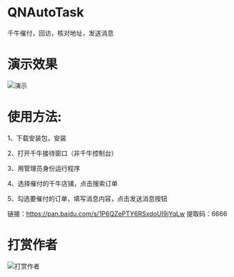 # QNAutoTask
千牛催付，回访，核对地址，发送消息

# 演示效果

![演示](https://github.com/renchengxiaofeixia/QNAutoTask/blob/main/src/QNAutoTask/Asset/image/show.png)


# 使用方法:


1、下载安装包，安装

2、打开千牛接待窗口（非千牛控制台）

3、用管理员身份运行程序

4、选择催付的千牛店铺，点击搜索订单

5、勾选要催付的订单，填写消息内容，点击发送消息按钮

链接：https://pan.baidu.com/s/1P6QZePTY6RSxdoUI9jYqLw 
提取码：6666 

# 打赏作者
![打赏作者](https://github.com/renchengxiaofeixia/QNAutoTask/blob/main/src/QNAutoTask/Asset/image/reward.jpg)
